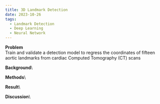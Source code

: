 ```yaml
---
title: 3D Landmark Detection
date: 2023-10-26
tags:
  - Landmark Detection
  - Deep Learning
  - Neural Network
---
```


**Problem**\
Train and validate a detection model to regress the coordinates of fifteen aortic landmarks from cardiac Computed Tomography (CT) scans


**Background**\

**Methods**\

**Result**\

**Discussion**\


<!--more-->
